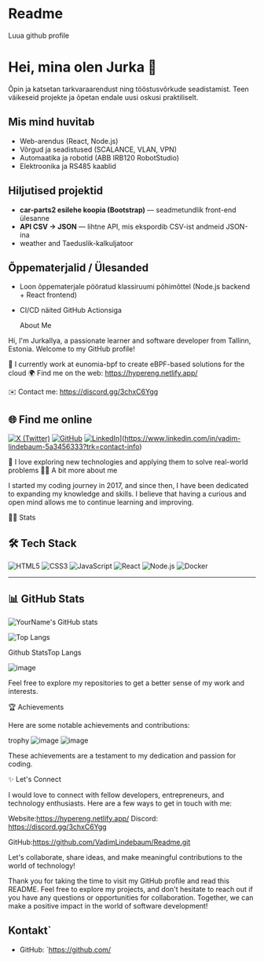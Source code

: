 # Readme
Luua github profile
# Hei, mina olen Jurka 👋
Õpin ja katsetan tarkvaraarendust ning tööstusvõrkude seadistamist. Teen väikeseid projekte ja õpetan endale uusi oskusi praktiliselt.

## Mis mind huvitab
- Web-arendus (React, Node.js)
- Võrgud ja seadistused (SCALANCE, VLAN, VPN)
- Automaatika ja robotid (ABB IRB120 RobotStudio)
- Elektroonika ja RS485 kaablid

## Hiljutised projektid
- **car-parts2 esilehe koopia (Bootstrap)** — seadmetundlik front-end ülesanne
- **API CSV → JSON** — lihtne API, mis ekspordib CSV-ist andmeid JSON-ina
- weather and Taeduslik-kalkuljatoor

## Õppematerjalid / Ülesanded
- Loon õppematerjale pööratud klassiruumi põhimõttel (Node.js backend + React frontend)
- CI/CD näited GitHub Actionsiga

  About Me

Hi, I'm JurkaIlya, a passionate learner and software developer from Tallinn, Estonia. Welcome to my GitHub profile!

🏢 I currently work at eunomia-bpf to create eBPF-based solutions for the cloud
🌍 Find me on the web: 
https://hypereng.netlify.app/

✉️ Contact me: https://discord.gg/3chxC6Ygg

## 🌐 Find me online
[![X (Twitter)](https://img.shields.io/badge/X-%23000000.svg?style=flat&logo=X&logoColor=white)](https://x.com/@lindebaum61211)
[![GitHub](https://img.shields.io/badge/GitHub-181717.svg?style=flat&logo=github&logoColor=white)](https://github.com/VadimLindebaum/Readme.git)
[![LinkedIn](https://img.shields.io/badge/LinkedIn-0077B5.svg?style=flat&logo=linkedin&logoColor=white)]([https://linkedin.com/in/VadimLindebaum)](https://www.linkedin.com/in/vadim-lindebaum-5a3456333?trk=contact-info)

📖 I love exploring new technologies and applying them to solve real-world problems
🙋‍♂️ A bit more about me

I started my coding journey in 2017, and since then, I have been dedicated to expanding my knowledge and skills. I believe that having a curious and open mind allows me to continue learning and improving.

👨‍💻 Stats

## 🛠️ Tech Stack
![HTML5](https://img.shields.io/badge/HTML5-E34F26?logo=html5&logoColor=fff)
![CSS3](https://img.shields.io/badge/CSS3-1572B6?logo=css3&logoColor=fff)
![JavaScript](https://img.shields.io/badge/JavaScript-F7DF1E?logo=javascript&logoColor=000)
![React](https://img.shields.io/badge/React-20232A?logo=react&logoColor=61DAFB)
![Node.js](https://img.shields.io/badge/Node.js-339933?logo=node.js&logoColor=fff)
![Docker](https://img.shields.io/badge/Docker-2496ED?logo=docker&logoColor=fff)

---

## 📊 GitHub Stats
![YourName's GitHub stats](https://github-readme-stats.vercel.app/api?username=YOURUSERNAME&show_icons=true&theme=tokyonight)

![Top Langs](https://github-readme-stats.vercel.app/api/top-langs/?username=YOURUSERNAME&layout=compact&theme=tokyonight)


Github StatsTop Langs

![image](https://github.com/user-attachments/assets/aecb446b-3cb9-432f-81c6-7eab489d0441)

Feel free to explore my repositories to get a better sense of my work and interests.

🏆 Achievements

Here are some notable achievements and contributions:

trophy
![image](https://github.com/user-attachments/assets/2b5ed5b5-f081-4b10-849d-a311c7b6f848)
![image](https://github.com/user-attachments/assets/caa67e71-d128-4034-b9c1-dbec38cf9120)


These achievements are a testament to my dedication and passion for coding.

✨ Let's Connect

I would love to connect with fellow developers, entrepreneurs, and technology enthusiasts. Here are a few ways to get in touch with me:

Website:https://hypereng.netlify.app/
Discord: https://discord.gg/3chxC6Ygg

GitHub:https://github.com/VadimLindebaum/Readme.git

Let's collaborate, share ideas, and make meaningful contributions to the world of technology!

Thank you for taking the time to visit my GitHub profile and read this README. Feel free to explore my projects, and don't hesitate to reach out if you have any questions or opportunities for collaboration. Together, we can make a positive impact in the world of software development!

## Kontakt`
- GitHub: `https://github.com/
